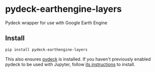 # pydeck-earthengine-layers

Pydeck wrapper for use with Google Earth Engine

## Install

```bash
pip install pydeck-earthengine-layers
```

This also ensures [pydeck](https://pydeck.gl/) is installed. If you haven't
previously enabled pydeck to be used with Jupyter, follow [its
instructions](https://pydeck.gl/installation.html) to install.
